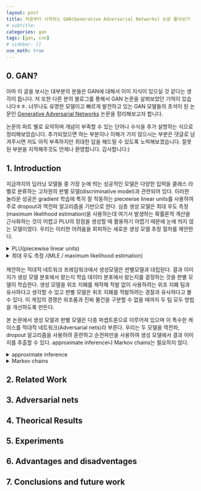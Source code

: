 ```yaml
---
layout: post
title: 처음부터 시작하는 GAN(Generative Adversarial Networks) 논문 톺아보기
# subtitle:
categories: gan
tags: [gan, cnn]
# sidebar: []
use_math: true
---
```


## 0. GAN?
아마 이 글을 보시는 대부분의 분들은 GAN에 대해서 이미 지식이 있으실 것 같다는 생각이 듭니다. 저 또한 다른 분의 블로그를 통해서 GAN 논문을 살펴보았던 기억이 있습니다ㅎㅎ. 너무나도 유명한 모델이고 빠르게 발전하고 있는 GAN 모델들의 초석이 된 논문인 [Generative Adversarial Networks](https://arxiv.org/abs/1406.2661) 논문을 정리해보고자 합니다.

논문의 파트 별로 요약하며 개념이 부족할 수 있는 단어나 수식을 추가 설명하는 식으로 정리해보았습니다. 추가되었으면 하는 부분이나 이해가 가지 않으시는 부분은 댓글로 남겨주시면 저도 아직 부족하지만 최대한 답을 해드릴 수 있도록 노력해보겠습니다. 잘못된 부분을 지적해주것도 언제나 환영합니다. 감사합니다:)

## 1. Introduction
지금까지의 딥러닝 모델들 중 가장 눈에 띄는 성공적인 모델은 다양한 입력을 클래스 라벨로 분류하는 고차원의 판별 모델(discriminative model)과 관련되어 있다. 이러한 놀라운 성공은 gradient 학습에 특히 잘 작동하는 piecewise linear units를 사용하여 주로 dropout과 역전파 알고리즘을 기반으로 한다. 심층 생성 모델은 최대 우도 측정(maximum likelihood estimation)을 사용하는데 여기서 발생하는 확률론적 계산을 근사화하는 것이 어렵고 PLU의 장점을 생성할 때 활용하기 어렵기 때문에 눈에 띄지 않는 모델이였다. 우리는 이러한 어려움을 회피하는 새로운 생성 모델 추정 절차를 제안한다.

<details>
<summary>PLU(piecewise linear units)</summary>
  범위 별로 나뉘어진(piecewise) 직선 함수가(linear) activation 함수로 쓰이는 경우 이 함수를 piecewise linear units라 합니다.  
  <br>
  아래의 그림처럼 범위가 나뉘어져 $ x $ 값에 따라 적용되는 직선의 함수가 다른 경우 piecewise linear functio라 하며 이 함수를 activation 함수로 사용한다면 piecewise linear unit을 사용했다 할 수 있습니다.

  <br><br>
  <div style="float:left;margin:0 10px 10px 0" markdown="1">
    <img src="/assets/images/posts/gan/plu_expression.png" width="250" height="120">
  </div>
  <div style="margin:0 10px 10px 0" markdown="1">
    <img src="/assets/images/posts/gan/plu_graph.png" width="170" height="120">
  </div>
</details>

<details>
<summary>최대 우도 측정 /(MLE / maximum likelihood estimation)</summary>

</details>

<br>
제안하는 적대적 네트워크 프레임워크에서 생성모델은 판별모델과 대립된다. 결과 이미지가 생성 모델 분포에서 왔는지 학습 데이터 분포에서 왔는지를 결정하는 것을 판별 모델이 학습한다. 생성 모델을 위조 지폐를 제작해 적발 없이 사용하려는 위조 지폐 팀과 유사하다고 생각할 수 있고 판별 모델은 위조 지폐를 적발하려는 경찰과 유사하다고 볼 수 있다. 이 게임의 경쟁은 위조품과 진짜 물건을 구분할 수 없을 때까지 두 팀 모두 방법을 개선하도록 만든다.

본 논문에서 생성 모델과 판별 모델은 다층 퍼셉트론으로 이루어져 있으며 이 특수한 케이스를 적대적 네트워크(Adversarial nets)라 부른다. 우리는 두 모델을 역전파, dropout 알고리즘을 사용하려 훈련하고 순전파만을 사용하여 생성 모델에서 결과 이미지를 추출할 수 있다. approximate inference나 Markov chains는 필요하지 않다.

<details>
<summary>approximate inference</summary>
  보통 inference는 모델의 학습이 끝난 후 모델에게 데이터를 입력해 결과를 추론하는 과정을 말하지만 approximate inference는 모델을 학습하는 과정에서 수행되는 inference 과정을 말합니다. 이때 approximate inference는 사후확률(posterior) 분포($p(z|x)$) 다루기 위해 사용되며 크게  Sampling Method와 Variational Method로 구분됩니다.

  <br><br>
  논문에서 approximate inference를 언급한 이유는 GAN 이전에 사용되던 대표적인 생성모델인 VAE(Variational Auto-Encoder)가 approximate inference 방법 중 하나인 variational inference(변분추론)를 사용하기 때문입니다. VAE에서는 decoder가 데이터의 사후확률을 학습하는데 사후확률은 계산이 복잡한 경우가 많아 이를 다루기 쉬운 분포 $q(z)$로 근사할 때 vational inference를 사용합니다.

  <br><br>
  참고
  - Kim Hyungjun 님의
  <a href="https://kim-hjun.medium.com/approximate-inference%EB%9E%80-%EB%AC%B4%EC%97%87%EC%9D%B8%EA%B0%80-35653b963546">Approximate Inference란 무엇인가?</a>
  - ratsgo 님의 <a href="https://ratsgo.github.io/generative%20model/2017/12/19/vi/">변분추론(Variational Inference)</a>
</details>

<details>
<summary>Markov chains</summary>
  특정 상태의 확률이 오직 과거의 상태에 의존하는 성질을 Markov 성질이라 합니다. Markov chain이란 이런 Markov 설징을 가진 이산 확률 과정을 의미합니다.

  대표적인 예시로 학생 때 어디선가 많이 본 듯한 문제인 비가 올 확률을 구하는 문제입니다. "비가 온 다음 날에 비가 올 확률은 70%이고 비가 오지 않은 다음 날에 비가 올 확률은 20%입니다" 라는 문장을 모델화 한다면 다음과 같은 그림이 나오게 됩니다.
  "이미지"

  "확률"
  위와 같은 상태 전이도를 가지고 있을 때 전이 행렬은 P와 같으며 이런 전이 행렬을 가지고 계산하는 것이 Markov chain입니다. 예시로 비가 온 날의 3일 후 비가 올 확률을 계산해보겠습니다.



  참고
  -

</details>


## 2. Related Work



## 3. Adversarial nets



## 4. Theorical Results



## 5. Experiments



## 6. Advantages and disadventages



## 7. Conclusions and future work
